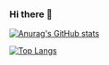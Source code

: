### Hi there 👋

[![Anurag's GitHub stats](https://github-readme-stats.vercel.app/api?username=Lucas865)](https://github.com/Lucas865)

[![Top Langs](https://github-readme-stats.vercel.app/api/top-langs/?username=Lucas865)](https://github.com/Lucas865)
